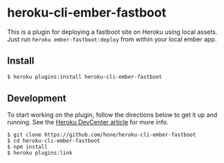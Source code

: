 # heroku-cli-ember-fastboot
This is a plugin for deploying a fastboot site on Heroku using local assets. Just run `heroku ember-fastboot:deploy` from within your local ember app.

## Install
```sh
$ heroku plugins:install heroku-cli-ember-fastboot
```

## Development

To start working on the plugin, follow the directions below to get it up and running. See the [Heroku DevCenter article](https://devcenter.heroku.com/articles/developing-toolbelt-plug-ins#installing-the-plugin) for more info.

```
$ git clone https://github.com/hone/heroku-cli-ember-fastboot
$ cd heroku-cli-ember-fastboot
$ npm install
$ heroku plugins:link
```
